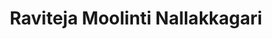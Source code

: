 ---
layout: page
title: Raviteja Moolinti Nallakkagari
description: MS student (2024-2025)<br>B.Tech., Computer Science & Engineering, Sri Venkateswara University (2022)
img: assets/img/Ravi.jpg
redirect: 
importance: 1
category: Alumni
horizontal: true
---